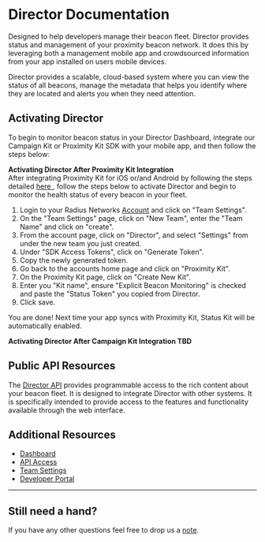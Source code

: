 # Director Documentation

Designed to help developers manage their beacon fleet. Director provides status
and management of your proximity beacon network. It does this by leveraging
both a management mobile app and crowdsourced information from your app
installed on users mobile devices.

Director provides a scalable, cloud-based system where you can view the status
of all beacons, manage the metadata that helps you identify where they are
located and alerts you when they need attention.

<h2> Activating Director </h1>
To begin to monitor beacon status in your Director Dashboard, integrate our Campaign Kit or Proximity Kit SDK with your mobile app, and then follow the steps below:

<b> Activating Director After Proximity Kit Integration </b>
<br>
After integrating Proximity Kit for iOS or/and Android by following the steps detailed <a href= "https://proximitykit.radiusnetworks.com/docs/overview"> here </a>, follow the steps below to activate Director and begin to monitor the health status of every beacon in your fleet.

1. Login to your Radius Networks <a href="https://account.radiusnetworks.com"> Account</a> and click on "Team Settings".
2. On the "Team Settings" page, click on "New Team", enter the "Team Name" and click on "create".
3. From the account page, click on "Director", and select "Settings" from under the new team you just created.
4. Under "SDK Access Tokens", click on "Generate Token".
5. Copy the newly generated token.
6. Go back to the accounts home page and click on "Proximity Kit".
7. On the Proximity Kit page, click on "Create New Kit".
8. Enter you "Kit name", ensure "Explicit Beacon Monitoring" is checked and paste the "Status Token" you copied from Director.
9. Click save.

You are done! Next time your app syncs with Proximity Kit, Status Kit will be automatically enabled.

<b> Activating Director After Campaign Kit Integration </b>
<strong> TBD </strong>

## Public API Resources

The [Director API](api) provides programmable access to the rich content
about your beacon fleet. It is designed to integrate Director with other
systems. It is specifically intended to provide access to the features and
functionality available through the web interface.

## Additional Resources

- [Dashboard](https://director.radiusnetworks.com/teams)
- [API Access](https://account.radiusnetworks.com/personal_tokens)
- [Team Settings](https://account.radiusnetworks.com/teams)
- [Developer Portal](http://developer.radiusnetworks.com)

---

## Still need a hand?

If you have any other questions feel free to drop us a [note](mailto:support@radiusnetworks.com).
